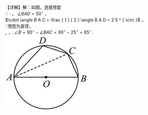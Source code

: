 【详解】解：如图，连接퐴퐶  
∵ $\cdot$ ， $\angle B A D = 5 0 ^ { \circ }$ ，  
$\cdot \angle B A C = \frac { 1 } { 2 } \angle B A D = 2 5 ^ { \circ }$ ，  
∵퐴퐵为直径，  
$\_$ ，$. \angle B = 9 0 ^ { \circ } - \angle B A C = 9 0 ^ { \circ } - 2 5 ^ { \circ } = 6 5 ^ { \circ } .$
![](<../../qs_image_DB/专题3-6__圆的综合（27类题型）（解析版）/8549956fe9fe64e5002f9c49e1035059ea05eb7912087c306c5a5f555b2feb5f.jpg>)
